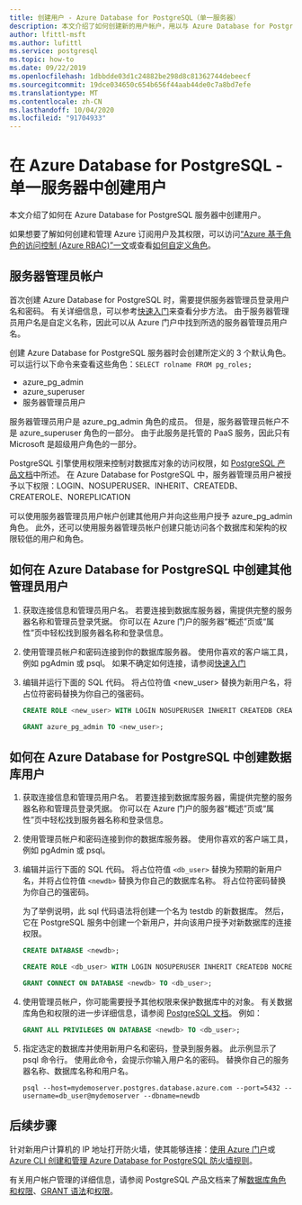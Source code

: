 ```yaml
---
title: 创建用户 - Azure Database for PostgreSQL（单一服务器）
description: 本文介绍了如何创建新的用户帐户，用以与 Azure Database for PostgreSQL - 单一服务器进行交互。
author: lfittl-msft
ms.author: lufittl
ms.service: postgresql
ms.topic: how-to
ms.date: 09/22/2019
ms.openlocfilehash: 1dbbdde03d1c24882be298d8c81362744debeecf
ms.sourcegitcommit: 19dce034650c654b656f44aab44de0c7a8bd7efe
ms.translationtype: MT
ms.contentlocale: zh-CN
ms.lasthandoff: 10/04/2020
ms.locfileid: "91704933"
---
```

# <a name="create-users-in-azure-database-for-postgresql---single-server"></a>在 Azure Database for PostgreSQL - 单一服务器中创建用户

本文介绍了如何在 Azure Database for PostgreSQL 服务器中创建用户。

如果想要了解如何创建和管理 Azure 订阅用户及其权限，可以访问[“Azure 基于角色的访问控制 (Azure RBAC)”一文](../role-based-access-control/built-in-roles.md)或查看[如何自定义角色](../role-based-access-control/custom-roles.md)。

## <a name="the-server-admin-account"></a>服务器管理员帐户

首次创建 Azure Database for PostgreSQL 时，需要提供服务器管理员登录用户名和密码。 有关详细信息，可以参考[快速入门](quickstart-create-server-database-portal.md)来查看分步方法。 由于服务器管理员用户名是自定义名称，因此可以从 Azure 门户中找到所选的服务器管理员用户名。

创建 Azure Database for PostgreSQL 服务器时会创建所定义的 3 个默认角色。 可以运行以下命令来查看这些角色：`SELECT rolname FROM pg_roles;`

- azure_pg_admin
- azure_superuser
- 服务器管理员用户

服务器管理员用户是 azure_pg_admin 角色的成员。 但是，服务器管理员帐户不是 azure_superuser 角色的一部分。 由于此服务是托管的 PaaS 服务，因此只有 Microsoft 是超级用户角色的一部分。

PostgreSQL 引擎使用权限来控制对数据库对象的访问权限，如 [PostgreSQL 产品文档](https://www.postgresql.org/docs/current/static/sql-createrole.html)中所述。 在 Azure Database for PostgreSQL 中，服务器管理员用户被授予以下权限：LOGIN、NOSUPERUSER、INHERIT、CREATEDB、CREATEROLE、NOREPLICATION

可以使用服务器管理员用户帐户创建其他用户并向这些用户授予 azure_pg_admin 角色。 此外，还可以使用服务器管理员帐户创建只能访问各个数据库和架构的权限较低的用户和角色。

## <a name="how-to-create-additional-admin-users-in-azure-database-for-postgresql"></a>如何在 Azure Database for PostgreSQL 中创建其他管理员用户

1. 获取连接信息和管理员用户名。
   若要连接到数据库服务器，需提供完整的服务器名称和管理员登录凭据。 你可以在 Azure 门户的服务器“概述”页或“属性”页中轻松找到服务器名称和登录信息。  

2. 使用管理员帐户和密码连接到你的数据库服务器。 使用你喜欢的客户端工具，例如 pgAdmin 或 psql。
   如果不确定如何连接，请参阅[快速入门](./quickstart-create-server-database-portal.md)

3. 编辑并运行下面的 SQL 代码。 将占位符值 <new_user> 替换为新用户名，将占位符密码替换为你自己的强密码。 

   ```sql
   CREATE ROLE <new_user> WITH LOGIN NOSUPERUSER INHERIT CREATEDB CREATEROLE NOREPLICATION PASSWORD '<StrongPassword!>';

   GRANT azure_pg_admin TO <new_user>;
   ```

## <a name="how-to-create-database-users-in-azure-database-for-postgresql"></a>如何在 Azure Database for PostgreSQL 中创建数据库用户

1. 获取连接信息和管理员用户名。
   若要连接到数据库服务器，需提供完整的服务器名称和管理员登录凭据。 你可以在 Azure 门户的服务器“概述”页或“属性”页中轻松找到服务器名称和登录信息。  

2. 使用管理员帐户和密码连接到你的数据库服务器。 使用你喜欢的客户端工具，例如 pgAdmin 或 psql。

3. 编辑并运行下面的 SQL 代码。 将占位符值 `<db_user>` 替换为预期的新用户名，并将占位符值 `<newdb>` 替换为你自己的数据库名称。 将占位符密码替换为你自己的强密码。

   为了举例说明，此 sql 代码语法将创建一个名为 testdb 的新数据库。 然后，它在 PostgreSQL 服务中创建一个新用户，并向该用户授予对新数据库的连接权限。

   ```sql
   CREATE DATABASE <newdb>;
   
   CREATE ROLE <db_user> WITH LOGIN NOSUPERUSER INHERIT CREATEDB NOCREATEROLE NOREPLICATION PASSWORD '<StrongPassword!>';
   
   GRANT CONNECT ON DATABASE <newdb> TO <db_user>;
   ```

4. 使用管理员帐户，你可能需要授予其他权限来保护数据库中的对象。 有关数据库角色和权限的进一步详细信息，请参阅 [PostgreSQL 文档](https://www.postgresql.org/docs/current/static/ddl-priv.html)。 例如：

   ```sql
   GRANT ALL PRIVILEGES ON DATABASE <newdb> TO <db_user>;
   ```

5. 指定选定的数据库并使用新用户名和密码，登录到服务器。 此示例显示了 psql 命令行。 使用此命令，会提示你输入用户名的密码。 替换你自己的服务器名称、数据库名称和用户名。

   ```shell
   psql --host=mydemoserver.postgres.database.azure.com --port=5432 --username=db_user@mydemoserver --dbname=newdb
   ```

## <a name="next-steps"></a>后续步骤

针对新用户计算机的 IP 地址打开防火墙，使其能够连接：[使用 Azure 门户](howto-manage-firewall-using-portal.md)或 [Azure CLI 创建和管理 Azure Database for PostgreSQL 防火墙规则](howto-manage-firewall-using-cli.md)。

有关用户帐户管理的详细信息，请参阅 PostgreSQL 产品文档来了解[数据库角色和权限](https://www.postgresql.org/docs/current/static/user-manag.html)、[GRANT 语法](https://www.postgresql.org/docs/current/static/sql-grant.html)和[权限](https://www.postgresql.org/docs/current/static/ddl-priv.html)。
